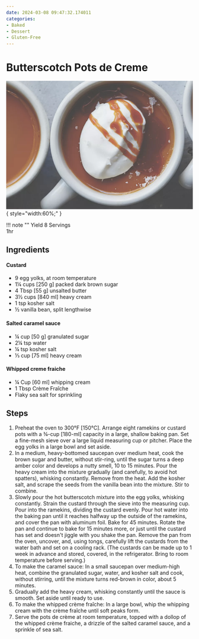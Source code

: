 ```yaml
---
date: 2024-03-08 09:47:32.174011
categories:
- Baked
- Dessert
- Gluten-Free
---
```


# Butterscotch Pots de Creme
![potsdecreme.png](../../images/potsdecreme.png){ style="width:60%;" }

!!! note ""
    Yield 8 Servings  
    1hr
    
## Ingredients

#### Custard
* 9 egg yolks, at room temperature
* 1¼ cups [250 g] packed dark brown sugar
* 4 Tbsp [55 g] unsalted butter
* 3½ cups [840 ml] heavy cream
* 1 tsp kosher salt
* ½ vanilla bean, split lengthwise

#### Salted caramel sauce  
* ¼ cup [50 g] granulated sugar  
* 2¼ tsp water  
* ¼ tsp kosher salt  
* ⅓ cup [75 ml] heavy cream  
 
#### Whipped creme fraiche  
* ¼ Cup [60 ml] whipping cream  
* 1 Tbsp Crème Fraîche  
* Flaky sea salt for sprinkling  




## Steps
1. Preheat the oven to 300°F [150°C]. Arrange eight ramekins or custard pots with a ¾-cup [180-ml] capacity in a large, shallow baking pan. Set a fine-mesh sieve over a large liquid measuring cup or pitcher. Place the egg yolks in a large bowl and set aside.
2. In a medium, heavy-bottomed saucepan over medium heat, cook the brown sugar and butter, without stir-ring, until the sugar turns a deep amber color and develops a nutty smell, 10 to 15 minutes. Pour the heavy cream into the mixture gradually (and carefully, to avoid hot spatters), whisking constantly. Remove from the heat. Add the kosher salt, and scrape the seeds from the vanilla bean into the mixture. Stir to combine.
3. Slowly pour the hot butterscotch mixture into the egg yolks, whisking constantly. Strain the custard through the sieve into the measuring cup. Pour into the ramekins, dividing the custard evenly. Pour hot water into the baking pan until it reaches halfway up the outside of the ramekins, and cover the pan with aluminum foil. Bake for 45 minutes. Rotate the pan and continue to bake for 15 minutes more, or just until the custard has set and doesn't jiggle with you shake the pan. Remove the pan from the oven, uncover, and, using tongs, carefully lift the custards from the water bath and set on a cooling rack. (The custards can be made up to 1 week in advance and stored, covered, in the refrigerator. Bring to room temperature before serving.)
4. To make the caramel sauce: In a small saucepan over medium-high heat, combine the granulated sugar, water, and kosher salt and cook, without stirring, until the mixture turns red-brown in color, about 5 minutes.
5. Gradually add the heavy cream, whisking constantly until the sauce is smooth. Set aside until ready to use.
6. To make the whipped crème fraîche: In a large bowl, whip the whipping cream with the crème fraîche until soft peaks form.
7. Serve the pots de crème at room temperature, topped with a dollop of the whipped crème fraiche, a drizzle of the salted caramel sauce, and a sprinkle of sea salt.
